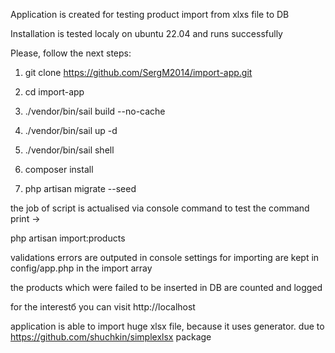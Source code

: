 Application is created for testing product import from xlxs file to DB

Installation is tested localy on ubuntu 22.04 and runs successfully

Please, follow the next steps:

1) git clone https://github.com/SergM2014/import-app.git

2) cd import-app

3) ./vendor/bin/sail build --no-cache

4) ./vendor/bin/sail up -d

5) ./vendor/bin/sail shell

6) composer install

7) php artisan migrate --seed


the job of script is actualised via console command
to test the command print ->

 php artisan import:products



validations errors are outputed in console
settings for importing are kept in config/app.php in the import array

the products which were failed to be inserted in DB are counted and logged



for the interestб you can visit http://localhost 

application is able to import huge xlsx file, because it uses generator.
due to https://github.com/shuchkin/simplexlsx package

